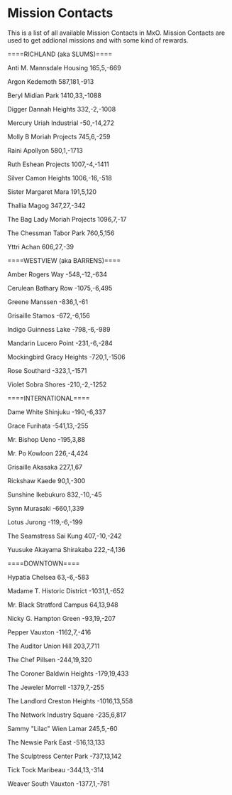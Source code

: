 # Mission Contacts


This is a list of all available Mission Contacts in MxO.
Mission Contacts are used to get addional missions and with some kind of rewards.

====RICHLAND (aka SLUMS)====

Anti M.
Mannsdale Housing
165,5,-669

Argon
Kedemoth
587,181,-913

Beryl
Midian Park
1410,33,-1088

Digger
Dannah Heights
332,-2,-1008

Mercury
Uriah Industrial
-50,-14,272

Molly B
Moriah Projects
745,6,-259

Raini
Apollyon
580,1,-1713

Ruth
Eshean Projects
1007,-4,-1411

Silver
Camon Heights
1006,-16,-518

Sister Margaret
Mara
191,5,120

Thallia
Magog
347,27,-342

The Bag Lady
Moriah Projects
1096,7,-17

The Chessman
Tabor Park
760,5,156

Yttri
Achan
606,27,-39





====WESTVIEW (aka BARRENS)====

Amber
Rogers Way
-548,-12,-634

Cerulean
Bathary Row
-1075,-6,495

Greene
Manssen
-836,1,-61

Grisaille
Stamos
-672,-6,156

Indigo
Guinness Lake
-798,-6,-989

Mandarin
Lucero Point
-231,-6,-284

Mockingbird
Gracy Heights
-720,1,-1506

Rose
Southard
-323,1,-1571

Violet
Sobra Shores
-210,-2,-1252





====INTERNATIONAL====

Dame White
Shinjuku
-190,-6,337

Grace
Furihata
-541,13,-255

Mr. Bishop
Ueno
-195,3,88

Mr. Po
Kowloon
226,-4,424

Grisaille
Akasaka
227,1,67

Rickshaw
Kaede
90,1,-300

Sunshine
Ikebukuro
832,-10,-45

Synn
Murasaki
-660,1,339

Lotus
Jurong
-119,-6,-199

The Seamstress
Sai Kung
407,-10,-242

Yuusuke Akayama
Shirakaba
222,-4,136





====DOWNTOWN====

Hypatia
Chelsea
63,-6,-583

Madame T.
Historic District
-1031,1,-652

Mr. Black
Stratford Campus
64,13,948

Nicky G.
Hampton Green
-93,19,-207

Pepper
Vauxton
-1162,7,-416

The Auditor
Union Hill
203,7,711

The Chef
Pillsen
-244,19,320

The Coroner
Baldwin Heights
-179,19,433

The Jeweler
Morrell
-1379,7,-255

The Landlord
Creston Heights
-1016,13,558

The Network
Industry Square
-235,6,817

Sammy "Lilac" Wien
Lamar
245,5,-60

The Newsie
Park East
-516,13,133

The Sculptress
Center Park
-737,13,142

Tick Tock
Maribeau
-344,13,-314

Weaver
South Vauxton
-1377,1,-781

